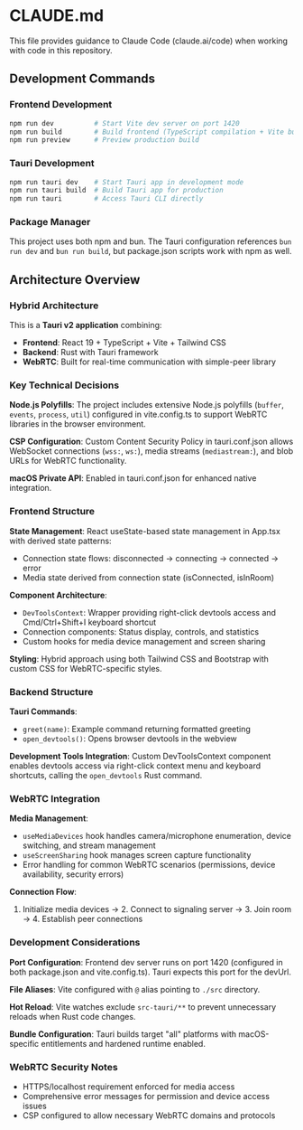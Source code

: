 # CLAUDE.md

This file provides guidance to Claude Code (claude.ai/code) when working with code in this repository.

## Development Commands

### Frontend Development
```bash
npm run dev          # Start Vite dev server on port 1420
npm run build        # Build frontend (TypeScript compilation + Vite build)
npm run preview      # Preview production build
```

### Tauri Development
```bash
npm run tauri dev    # Start Tauri app in development mode
npm run tauri build  # Build Tauri app for production
npm run tauri        # Access Tauri CLI directly
```

### Package Manager
This project uses both npm and bun. The Tauri configuration references `bun run dev` and `bun run build`, but package.json scripts work with npm as well.

## Architecture Overview

### Hybrid Architecture
This is a **Tauri v2 application** combining:
- **Frontend**: React 19 + TypeScript + Vite + Tailwind CSS
- **Backend**: Rust with Tauri framework
- **WebRTC**: Built for real-time communication with simple-peer library

### Key Technical Decisions

**Node.js Polyfills**: The project includes extensive Node.js polyfills (`buffer`, `events`, `process`, `util`) configured in vite.config.ts to support WebRTC libraries in the browser environment.

**CSP Configuration**: Custom Content Security Policy in tauri.conf.json allows WebSocket connections (`wss:`, `ws:`), media streams (`mediastream:`), and blob URLs for WebRTC functionality.

**macOS Private API**: Enabled in tauri.conf.json for enhanced native integration.

### Frontend Structure

**State Management**: React useState-based state management in App.tsx with derived state patterns:
- Connection state flows: disconnected → connecting → connected → error
- Media state derived from connection state (isConnected, isInRoom)

**Component Architecture**:
- `DevToolsContext`: Wrapper providing right-click devtools access and Cmd/Ctrl+Shift+I keyboard shortcut
- Connection components: Status display, controls, and statistics
- Custom hooks for media device management and screen sharing

**Styling**: Hybrid approach using both Tailwind CSS and Bootstrap with custom CSS for WebRTC-specific styles.

### Backend Structure

**Tauri Commands**: 
- `greet(name)`: Example command returning formatted greeting
- `open_devtools()`: Opens browser devtools in the webview

**Development Tools Integration**: Custom DevToolsContext component enables devtools access via right-click context menu and keyboard shortcuts, calling the `open_devtools` Rust command.

### WebRTC Integration

**Media Management**: 
- `useMediaDevices` hook handles camera/microphone enumeration, device switching, and stream management
- `useScreenSharing` hook manages screen capture functionality
- Error handling for common WebRTC scenarios (permissions, device availability, security errors)

**Connection Flow**:
1. Initialize media devices → 2. Connect to signaling server → 3. Join room → 4. Establish peer connections

### Development Considerations

**Port Configuration**: Frontend dev server runs on port 1420 (configured in both package.json and vite.config.ts). Tauri expects this port for the devUrl.

**File Aliases**: Vite configured with `@` alias pointing to `./src` directory.

**Hot Reload**: Vite watches exclude `src-tauri/**` to prevent unnecessary reloads when Rust code changes.

**Bundle Configuration**: Tauri builds target "all" platforms with macOS-specific entitlements and hardened runtime enabled.

### WebRTC Security Notes
- HTTPS/localhost requirement enforced for media access
- Comprehensive error messages for permission and device access issues
- CSP configured to allow necessary WebRTC domains and protocols